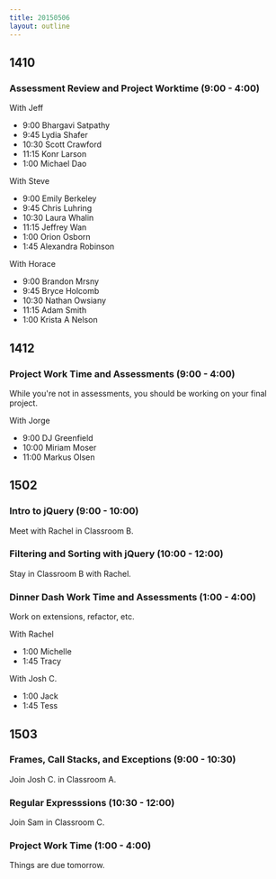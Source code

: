 ```yaml
---
title: 20150506
layout: outline
---
```


## 1410

### Assessment Review and Project Worktime (9:00 - 4:00)

With Jeff

* 9:00 Bhargavi Satpathy
* 9:45 Lydia Shafer
* 10:30 Scott Crawford
* 11:15 Konr Larson
* 1:00 Michael Dao

With Steve

* 9:00 Emily Berkeley
* 9:45 Chris Luhring
* 10:30 Laura Whalin
* 11:15 Jeffrey Wan
* 1:00 Orion Osborn
* 1:45 Alexandra Robinson

With Horace

* 9:00 Brandon Mrsny
* 9:45 Bryce Holcomb
* 10:30 Nathan Owsiany
* 11:15 Adam Smith
* 1:00 Krista A Nelson

## 1412

### Project Work Time and Assessments (9:00 - 4:00)

While you're not in assessments, you should be working on your final project. 

With Jorge

* 9:00 DJ Greenfield
* 10:00 Miriam Moser
* 11:00 Markus Olsen

## 1502

### Intro to jQuery (9:00 - 10:00)

Meet with Rachel in Classroom B.

### Filtering and Sorting with jQuery (10:00 - 12:00)

Stay in Classroom B with Rachel.

### Dinner Dash Work Time and Assessments (1:00 - 4:00)

Work on extensions, refactor, etc. 

With Rachel

* 1:00 Michelle
* 1:45 Tracy

With Josh C.

* 1:00 Jack
* 1:45 Tess

## 1503

### Frames, Call Stacks, and Exceptions (9:00 - 10:30)

Join Josh C. in Classroom A.

### Regular Expresssions (10:30 - 12:00)

Join Sam in Classroom C.

### Project Work Time (1:00 - 4:00)

Things are due tomorrow. 
